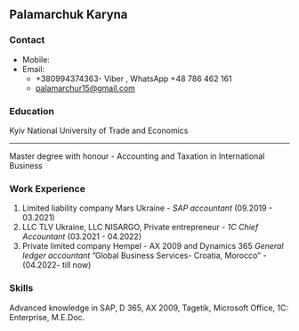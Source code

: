 ## Palamarchuk Karyna ##

### Contact ###
* Mobile:
*  Email:
    + +380994374363- Viber , WhatsApp +48 786 462 161
    + palamarchur15@gmail.com


### Education ###
Kyiv National University of Trade and Economics 
***************
Master degree with honour - Accounting and Taxation in International Business


### Work Experience ###
1. Limited liability company Mars Ukraine - *SAP  accountant* (09.2019 - 03.2021) 
2. LLC TLV Ukraine, LLC NISARGO, Private entrepreneur -  *1C Chief Accountant* (03.2021 - 04.2022)
3. Private limited company Hempel - AX 2009 and Dynamics 365 *General ledger accountant* ”Global Business Services- Croatia, Morocco” - (04.2022- till now)


### Skills ###
Advanced knowledge in SAP, D 365, AX 2009, Tagetik,  Microsoft Office, 1C: Enterprise, M.E.Doc.













